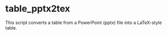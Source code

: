 # table_pptx2tex
This script converts a table from a PowerPoint (pptx) file into a LaTeX-style table. 
